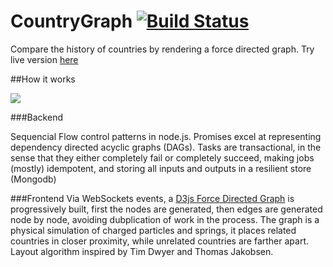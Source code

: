 CountryGraph [![Build Status](https://travis-ci.org/filet-mign0n/countrygraph.svg?branch=master)](https://travis-ci.org/filet-mign0n/countrygraph)
========

Compare the history of countries by rendering a force directed graph. Try live version [here](http://plasti.city)

##How it works

<img src="https://raw.githubusercontent.com/filet-mign0n/filet-mignon.github.io/master/images/countrygraph_diagram.png">

###Backend

Sequencial Flow control patterns in node.js. Promises excel at representing dependency directed acyclic graphs (DAGs).
Tasks are transactional, in the sense that they either completely fail or completely succeed, making jobs (mostly) idempotent, and storing all inputs and outputs in a resilient store (Mongodb)

###Frontend 
Via WebSockets events, a [D3js Force Directed Graph](https://bl.ocks.org/mbostock/4062045) is progressively built, first the nodes are generated, then edges are generated node by node, avoiding dubplication of work in the process.
The graph is a physical simulation of charged particles and springs, it places related countries in closer proximity, while unrelated countries are farther apart. Layout algorithm inspired by Tim Dwyer and Thomas Jakobsen.
